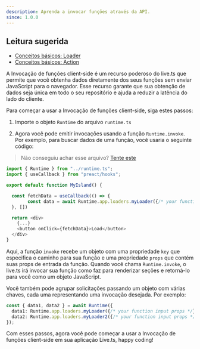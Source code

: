```yaml
---
description: Aprenda a invocar funções através da API.
since: 1.0.0
---
```


## Leitura sugerida

- [Conceitos básicos: Loader](/docs/pt/concepts/loader)
- [Conceitos básicos: Action](/docs/pt/concepts/action)

A Invocação de funções client-side é um recurso poderoso do live.ts que permite
que você obtenha dados diretamente dos seus funções sem enviar JavaScript para o
navegador. Esse recurso garante que sua obtenção de dados seja única em todo o
seu repositório e ajuda a reduzir a latência do lado do cliente.

Para começar a usar a Invocação de funções client-side, siga estes passos:

1. Importe o objeto `Runtime` do arquivo `runtime.ts`

2. Agora você pode emitir invocações usando a função `Runtime.invoke`. Por
   exemplo, para buscar dados de uma função, você usaria o seguinte código:

> Não conseguiu achar esse arquivo?
> [Tente este](https://github.com/deco-sites/fashion/blob/main/runtime.ts)

```ts
import { Runtime } from "../runtime.ts";
import { useCallback } from "preact/hooks";

export default function MyIsland() {

  const fetchData = useCallback(() => {
        const data = await Runtime.app.loaders.myLoader({/* your function input props */});
  }, [])

  return <div>
    {...}
    <button onClick={fetchData}>Load</button>
  </div>
}
```

Aqui, a função `invoke` recebe um objeto com uma propriedade `key` que
especifica o caminho para sua função e uma propriedade `props` que contém suas
props de entrada da função. Quando você chama `Runtime.invoke`, o live.ts irá
invocar sua função como faz para renderizar seções e retorná-lo para você como
um objeto JavaScript.

Você também pode agrupar solicitações passando um objeto com várias chaves, cada
uma representando uma invocação desejada. Por exemplo:

```ts
const { data1, data2 } = await Runtime({
  data1: Runtime.app.loaders.myLoader({/* your function input props */}),
  data2: Runtime.app.loaders.myLoader2({/* your function input props */}),
});
```

Com esses passos, agora você pode começar a usar a Invocação de funções
client-side em sua aplicação Live.ts, happy coding!
